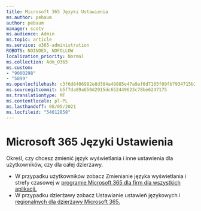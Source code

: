 ```yaml
---
title: Microsoft 365 Języki Ustawienia
ms.author: pebaum
author: pebaum
manager: scotv
ms.audience: Admin
ms.topic: article
ms.service: o365-administration
ROBOTS: NOINDEX, NOFOLLOW
localization_priority: Normal
ms.collection: Adm_O365
ms.custom:
- "9000298"
- "5899"
ms.openlocfilehash: c3f6d8406982e8d304a49885e47a9af6d7105f09fb7934715b29777069d52726
ms.sourcegitcommit: b5f7da89a650d2915dc652449623c78be6247175
ms.translationtype: MT
ms.contentlocale: pl-PL
ms.lasthandoff: 08/05/2021
ms.locfileid: "54012858"
---
```

# <a name="microsoft-365-language-settings"></a>Microsoft 365 Języki Ustawienia

Określ, czy chcesz zmienić język wyświetlania i inne ustawienia dla użytkowników, czy dla całej dzierżawy.

- W przypadku użytkowników zobacz Zmienianie języka wyświetlania i strefy czasowej w [programie Microsoft 365 dla firm dla wszystkich aplikacji.](https://support.microsoft.com/office/6f238bff-5252-441e-b32b-655d5d85d15b)
- W przypadku dzierżawy zobacz Ustawianie ustawień językowych i [regionalnych dla dzierżawy Microsoft 365.](https://docs.microsoft.com/office365/troubleshoot/access-management/set-language-and-region)
